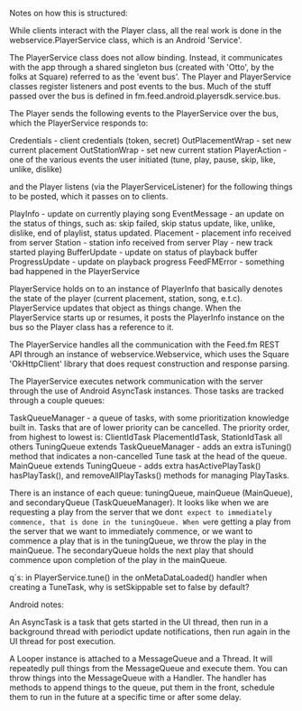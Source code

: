 Notes on how this is structured:

While clients interact with the Player class, all the real work
is done in the webservice.PlayerService class, which is an
Android 'Service'.

The PlayerService class does not allow binding. Instead, it
communicates with the app through a shared singleton bus (created with
'Otto', by the folks at Square) referred to as the 'event bus'. 
The Player and PlayerService classes register listeners and
post events to the bus. Much of the stuff passed over the bus
is defined in fm.feed.android.playersdk.service.bus.

The Player sends the following events to the PlayerService
over the bus, which the PlayerService responds to:

  Credentials - client credentials (token, secret)
  OutPlacementWrap - set new current placement
  OutStationWrap - set new current station
  PlayerAction - one of the various events the user initiated 
                 (tune, play, pause, skip, like, unlike, dislike)

and the Player listens (via the PlayerServiceListener) for the
following things to be posted, which it passes on to clients.

  PlayInfo - update on currently playing song
  EventMessage - an update on the status of things, such as:
                skip failed, skip status update, like, unlike, dislike,
                end of playlist, status updated.
  Placement - placement info received from server
  Station - station info received from server
  Play - new track started playing
  BufferUpdate - update on status of playback buffer
  ProgressUpdate - update on playback progress
  FeedFMError - something bad happened in the PlayerService


PlayerService holds on to an instance of PlayerInfo that basically
denotes the state of the player (current placement, station, song, e.t.c).
PlayerService updates that object as things change.  When the PlayerService
starts up or resumes, it posts the PlayerInfo instance on the bus so the
Player class has a reference to it.

The PlayerService handles all the communication with the Feed.fm
REST API through an instance of webservice.Webservice, which uses
the Square 'OkHttpClient' library that does request construction
and response parsing.

The PlayerService executes network communication with the server
through the use of Android AsyncTask instances. Those tasks are
tracked through a couple queues:

  TaskQueueManager - a queue of tasks, with some
    prioritization knowledge built in. Tasks that are of lower
    priority can be cancelled. The priority order, from highest
    to lowest is:
      ClientIdTask
      PlacementIdTask, StationIdTask
      all others
  TuningQueue extends TaskQueueManager - adds an extra
    isTuning() method that indicates a non-cancelled Tune task at
    the head of the queue.
  MainQueue extends TuningQueue - adds extra hasActivePlayTask()
    hasPlayTask(), and removeAllPlayTasks() methods for managing
    PlayTasks.

There is an instance of each queue: tuningQueue, mainQueue (MainQueue),
and secondaryQueue (TaskQueueManager). It looks like when we are
requesting a play from the server that we don`t expect to immediately
commence, that is done in the tuningQueue. When we`re getting a play from
the server that we want to immediately commence, or we want to commence
a play that is in the tuningQueue, we throw the play in the mainQueue.
The secondaryQueue holds the next play that should commence upon
completion of the play in the mainQueue.


q`s:
  in PlayerService.tune() in the onMetaDataLoaded() handler
  when creating a TuneTask, why is setSkippable set to false by default?

Android notes:

An AsyncTask is a task that gets started in the UI thread, then
run in a background thread with periodict update notifications, then
run again in the UI thread for post execution.

A Looper instance is attached to a MessageQueue and a Thread. It will
repeatedly pull things from the MessageQueue and execute them. You can
throw things into the MessageQueue with a Handler. The handler has
methods to append things to the queue, put them in the front, schedule
them to run in the future at a specific time or after some delay.


